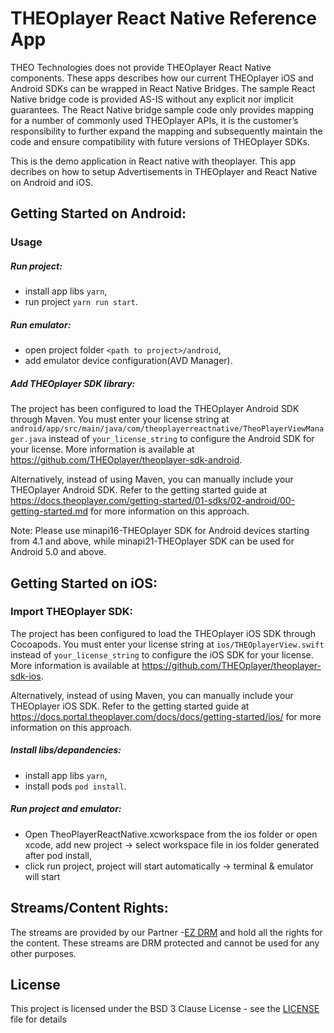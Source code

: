 # THEOplayer React Native Reference App

THEO Technologies does not provide THEOplayer React Native components. These apps describes how our current THEOplayer iOS and Android SDKs can be wrapped in React Native Bridges. The sample React Native bridge code is provided AS-IS without any explicit nor implicit guarantees. The React Native bridge sample code only provides mapping for a number of commonly used THEOplayer APIs, it is the customer’s responsibility to further expand the mapping and subsequently maintain the code and ensure compatibility with future versions of THEOplayer SDKs.

This is the demo application in React native with theoplayer. This app decribes on how to setup Advertisements in THEOplayer and React Native on Android and iOS.


## Getting Started on Android:
### Usage
##### Run project:
- install app libs `yarn`,
- run project `yarn run start`.

##### Run emulator:
- open project folder `<path to project>/android`,
- add emulator device configuration(AVD Manager).

##### Add THEOplayer SDK library:

The project has been configured to load the THEOplayer Android SDK through Maven.
You must enter your license string at `android/app/src/main/java/com/theoplayerreactnative/TheoPlayerViewManager.java` instead of `your_license_string` to configure the Android SDK for your license.
More information is available at https://github.com/THEOplayer/theoplayer-sdk-android.

Alternatively, instead of using Maven, you can manually include your THEOplayer Android SDK.
Refer to the getting started guide at https://docs.theoplayer.com/getting-started/01-sdks/02-android/00-getting-started.md for more information on this approach.

Note: Please use minapi16-THEOplayer SDK for Android devices starting from 4.1 and above, while minapi21-THEOplayer SDK can be used for Android 5.0 and above.

## Getting Started on iOS:

### Import THEOplayer SDK:

The project has been configured to load the THEOplayer iOS SDK through Cocoapods.
You must enter your license string at `ios/THEOplayerView.swift` instead of `your_license_string` to configure the iOS SDK for your license.
More information is available at https://github.com/THEOplayer/theoplayer-sdk-ios.

Alternatively, instead of using Maven, you can manually include your THEOplayer iOS SDK.
Refer to the getting started guide at https://docs.portal.theoplayer.com/docs/docs/getting-started/ios/ for more information on this approach.

##### Install libs/depandencies:
- install app libs `yarn`,
- install pods `pod install`.

##### Run project and emulator:
- Open TheoPlayerReactNative.xcworkspace from the ios folder or open xcode, add new project -> select workspace file in ios folder generated after pod install,
- click run project, project will start automatically -> terminal & emulator will start

## Streams/Content Rights:
The streams are provided by our Partner -[EZ DRM](https://ezdrm.com/) and hold all the rights for the content. These streams are DRM protected and cannot be used for any other purposes.

## License
This project is licensed under the BSD 3 Clause License - see the [LICENSE ](../LICENSE) file for details
